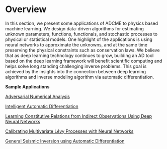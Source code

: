 # Overview

In this section, we present some applications of ADCME to physics based machine learning. 
We design data-driven algorithms for estimating unknown parameters, functions, functionals, and stochastic processes to physical or statistical models. One highlight of the applications is using neural networks to approximate the unknowns, and at the same time preserving the physical constraints such as conservation laws. We believe that as deep learning technology continues to grow, building an AD tool based on the deep learning framework will benefit scientific computing and helps solve long standing challenging inverse problems. This goal is achieved by the insights into the connection between deep learning algorithms and inverse modeling algorithm via automatic differentiation.


**Sample Applications**

[Adversarial Numerical Analysis](./apps_ana.md)

[Intelligent Automatic Differentiation ](./apps_ad.md)

[Learning Constitutive Relations from Indirect Observations Using Deep Neural Networks](./apps_constitutive_law.md)

[Calibrating Multivariate Lévy Processes with Neural Networks](./apps_levy.md)

[General Seismic Inversion using Automatic Differentiation](./apps_adseismic.md)